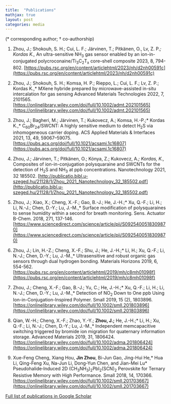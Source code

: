 ```yaml
---
title:  "Publications"
mathjax: true
layout: post
categories: media
---
```


(* corresponding author;      † co-authorship)

1) Zhou, J.; Shokouh, S. H.; Cui, L. F.; Järvinen, T.; Pitkänen, O., Lv, Z. P.*; Kordas K.,* An ultra-sensitive NH<sub>3</sub> gas sensor enabled by an ion-in-conjugated polycroconaine/Ti<sub>3</sub>C<sub>2</sub>T<sub>x</sub> core–shell composite 2023, 8, 794-802. [https://pubs.rsc.org/en/content/articlehtml/2023/nh/d2nh00591c](https://pubs.rsc.org/en/content/articlehtml/2023/nh/d2nh00591c)
2) Zhou, J.; Shokouh, S. H.; Komsa, H. P.; Rieppo, L.; Cui, L. F.; Lv, Z. P.; Kordas K.,* MXene hybride prepared by microwave-assisted in-situ intercalation for gas sensing Advanced Materials Technologies 2022, 7, 2101565.[https://onlinelibrary.wiley.com/doi/full/10.1002/admt.202101565](https://onlinelibrary.wiley.com/doi/full/10.1002/admt.202101565)

2) Zhou, J.; Bagheri, M.; Järvinen, T.; Kukovecz, A.; Komsa, H.-P.;* Kordas K.,* C<sub>60</sub>Br<sub>24</sub>/SWCNT: A highly sensitive medium to detect H<sub>2</sub>S via inhomogeneous carrier doping. ACS Applied Materials & Interfaces 2021, 13, 49, 59067–59075.[https://pubs.acs.org/doi/full/10.1021/acsami.1c16807](https://pubs.acs.org/doi/full/10.1021/acsami.1c16807)

3) Zhou, J.; Järvinen, T.; Pitkänen, O.; Kónya, Z.; Kukovecz, A.*; Kordas, K.,* Composites of ion-in-conjugation polysquaraine and SWCNTs for the detection of H<sub>2</sub>S and NH<sub>3</sub> at ppb concentrations. Nanotechnology 2021, 32 185502. [http://publicatio.bibl.u-szeged.hu/21128/1/Zhou_2021_Nanotechnology_32_185502.pdf](http://publicatio.bibl.u-szeged.hu/21128/1/Zhou_2021_Nanotechnology_32_185502.pdf)

4) Zhou, J.; Xiao, X.; Cheng, X.-F.; Gao, B.-J.; He, J.-H.;* Xu, Q.-F.; Li, H.; Li, N.-J.; Chen, D.-Y.; Lu, J.-M.,* Surface modification of polysquaraines to sense humidity within a second for breath monitoring. Sens. Actuator B-Chem. 2018, 271, 137-146. [https://www.sciencedirect.com/science/article/pii/S0925400518309870](https://www.sciencedirect.com/science/article/pii/S0925400518309870)

5) Zhou, J.; Lin, H.-Z.; Cheng, X.-F.; Shu, J.; He, J.-H.;* Li, H.; Xu, Q.-F.; Li, N.-J.; Chen, D.-Y.; Lu, J.-M.,* Ultrasensitive and robust organic gas sensors through dual hydrogen bonding. Materials Horizons 2019, 6, 554-562. [https://pubs.rsc.org/en/content/articlehtml/2019/mh/c8mh01098f](https://pubs.rsc.org/en/content/articlehtml/2019/mh/c8mh01098f)

6) Zhou, J.; Cheng, X.-F.; Gao, B.-J.; Yu, C.; He, J.-H.;* Xu, Q.-F.; Li, H.; Li, N.-J.; Chen, D.-Y.; Lu, J.-M.,* Detection of NO<sub>2</sub> Down to One ppb Using Ion-in-Conjugation-Inspired Polymer. Small 2019, 15 (2), 1803896.[https://onlinelibrary.wiley.com/doi/full/10.1002/smll.201803896](https://onlinelibrary.wiley.com/doi/full/10.1002/smll.201803896)

7) Qian, W.-H.; Cheng, X.-F.; Zhao, Y.-Y.; **Zhou, J.;**  He, J.-H.;* Li, H.; Xu, Q.-F.; Li, N.-J.; Chen, D.-Y.; Lu, J.-M.,* Independent memcapacitive switching triggered by bromide ion migration for quaternary information storage. Advanced Materials 2019, 31, 1806424. [https://onlinelibrary.wiley.com/doi/full/10.1002/adma.201806424](https://onlinelibrary.wiley.com/doi/full/10.1002/adma.201806424)

8) Xue-Feng Cheng, Xiang Hou, **Jin Zhou**, Bi-Jun Gao, Jing-Hui He,* Hua Li, Qing-Feng Xu, Na-Jun Li, Dong-Yun Chen, and Jian-Mei Lu* Pseudohalide‐Induced 2D (CH<sub>3</sub>NH<sub>3</sub>)<sub>2</sub>PbI<sub>2</sub>(SCN)<sub>2</sub> Perovskite for Ternary Resistive Memory with High Performance. Small 2018, 14, 170366.[https://onlinelibrary.wiley.com/doi/full/10.1002/smll.201703667](https://onlinelibrary.wiley.com/doi/full/10.1002/smll.201703667)


[Full list of publications in Google Scholar](https://scholar.google.com/citations?user=BKqQO7gAAAAJ&hl=zh-CN)
